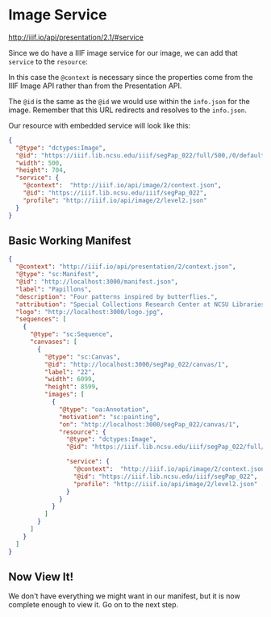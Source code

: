 # Image Service

http://iiif.io/api/presentation/2.1/#service

Since we do have a IIIF image service for our image, we can add that `service` to the `resource`:

In this case the `@context` is necessary since the properties come from the IIIF Image API rather than from the Presentation API.

The `@id` is the same as the `@id` we would use within the `info.json` for the image. Remember that this URL redirects and resolves to the `info.json`.

Our resource with embedded service will look like this:

```json
{
  "@type": "dctypes:Image",
  "@id": "https://iiif.lib.ncsu.edu/iiif/segPap_022/full/500,/0/default.jpg",
  "width": 500,
  "height": 704,
  "service": {
    "@context":  "http://iiif.io/api/image/2/context.json",
    "@id": "https://iiif.lib.ncsu.edu/iiif/segPap_022",
    "profile": "http://iiif.io/api/image/2/level2.json"
  }
}
```

## Basic Working Manifest

```json
{
  "@context": "http://iiif.io/api/presentation/2/context.json",
  "@type": "sc:Manifest",
  "@id": "http://localhost:3000/manifest.json",
  "label": "Papillons",
  "description": "Four patterns inspired by butterflies.",
  "attribution": "Special Collections Research Center at NCSU Libraries",
  "logo": "http://localhost:3000/logo.jpg",
  "sequences": [
    {
      "@type": "sc:Sequence",
      "canvases": [
        {
          "@type": "sc:Canvas",
          "@id": "http://localhost:3000/segPap_022/canvas/1",
          "label": "22",
          "width": 6099,
          "height": 8599,
          "images": [
            {
              "@type": "oa:Annotation",
              "motivation": "sc:painting",
              "on": "http://localhost:3000/segPap_022/canvas/1",
              "resource": {
                "@type": "dctypes:Image",
                "@id": "https://iiif.lib.ncsu.edu/iiif/segPap_022/full/500,/0/default.jpg",

                "service": {
                  "@context":  "http://iiif.io/api/image/2/context.json",
                  "@id": "https://iiif.lib.ncsu.edu/iiif/segPap_022",
                  "profile": "http://iiif.io/api/image/2/level2.json"
                }
              }
            }
          ]
        }
      ]
    }
  ]
}
```

<!-- #todo:0 view this manifest as a tree -->

## Now View It!

We don't have everything we might want in our manifest, but it is now complete enough to view it. Go on to the next step.

